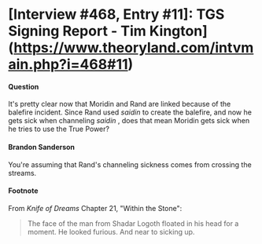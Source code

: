 # [Interview #468, Entry #11]: TGS Signing Report - Tim Kington](https://www.theoryland.com/intvmain.php?i=468#11)

#### Question

It's pretty clear now that Moridin and Rand are linked because of the balefire incident. Since Rand used
*saidin*
to create the balefire, and now he gets sick when channeling
*saidin*
, does that mean Moridin gets sick when he tries to use the True Power?

#### Brandon Sanderson

You're assuming that Rand's channeling sickness comes from crossing the streams.

#### Footnote

From
*Knife of Dreams*
Chapter 21, "Within the Stone":

> The face of the man from Shadar Logoth floated in his head for a moment. He looked furious. And near to sicking up.

